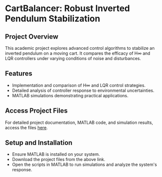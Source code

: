 # CartBalancer: Robust Inverted Pendulum Stabilization

## Project Overview
This academic project explores advanced control algorithms to stabilize an inverted pendulum on a moving cart. It compares the efficacy of H∞ and LQR controllers under varying conditions of noise and disturbances.

## Features
- Implementation and comparison of H∞ and LQR control strategies.
- Detailed analysis of controller response to environmental uncertainties.
- MATLAB simulations demonstrating practical applications.

## Access Project Files
For detailed project documentation, MATLAB code, and simulation results, access the files [here](https://drive.google.com/drive/folders/1SwxlXE1sDzFSeL_K7ZeinkFu7vyBGoHU?usp=drive_link).

## Setup and Installation
- Ensure MATLAB is installed on your system.
- Download the project files from the above link.
- Open the scripts in MATLAB to run simulations and analyze the system's response.

